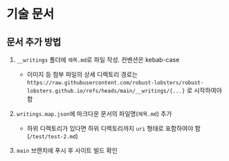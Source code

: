 # 기술 문서

## 문서 추가 방법

1. `__writings` 폴더에 `제목.md`로 파일 작성. 컨벤션은 kebab-case

   - 이미지 등 첨부 파일의 상세 디렉토리 경로는 `https://raw.githubusercontent.com/robust-lobsters/robust-lobsters.github.io/refs/heads/main/__writings/{...}` 로 시작하여야 함

2. `writings.map.json`에 마크다운 문서의 파일명(`제목.md`) 추가
   - 하위 디렉토리가 있다면 하위 디렉토리까지 `uri` 형태로 포함하여야 함 (`/test/test-2.md`)
3. `main` 브랜치에 푸시 후 사이트 빌드 확인
